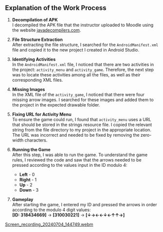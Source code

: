 
## Explanation of the Work Process

1. **Decompilation of APK**  
   I decompiled the APK file that the instructor uploaded to Moodle using the website [javadecompilers.com](https://javadecompilers.com).

2. **File Structure Extraction**  
   After extracting the file structure, I searched for the `AndroidManifest.xml` file and copied it to the new project I created in Android Studio.

3. **Identifying Activities**  
   In the `AndroidManifest.xml` file, I noticed that there are two activities in the project: `activity_menu` and `activity_game`. Therefore, the next step was to locate these activities among all the files, as well as their corresponding XML files.

4. **Missing Images**  
   In the XML file of the `activity_game`, I noticed that there were four missing arrow images. I searched for these images and added them to the project in the expected drawable folder.

5. **Fixing URL for Activity Menu**  
   To ensure the game could run, I found that `activity_menu` uses a URL that should be stored in the strings resource file. I copied the relevant string from the file directory to my project in the appropriate location. The URL was incorrect and needed to be fixed by removing the zero-width characters.

6. **Running the Game**  
   After this step, I was able to run the game. To understand the game rules, I reviewed the code and saw that the arrows needed to be pressed according to the values input in the ID modulo 4:
   - **Left** - 0
   - **Right** - 1
   - **Up** - 2
   - **Down** - 3

7. **Gameplay**  
   After starting the game, I entered my ID and pressed the arrows in order according to the modulo 4 digit values:  
   **[ID: 318434669]** → **[310030221]** → **[↓→←←↓←↑↑→]**

 
 [Screen_recording_20240704_144749.webm](https://github.com/hadarber/ex2_mobileSecurity/assets/102084058/fd374013-c4b2-4619-bf9e-912c4731fb0f)
